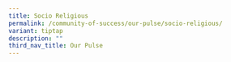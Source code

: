 ```yaml
---
title: Socio Religious
permalink: /community-of-success/our-pulse/socio-religious/
variant: tiptap
description: ""
third_nav_title: Our Pulse
---
```

